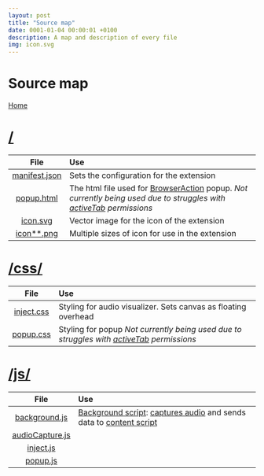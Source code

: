 ```yaml
---
layout: post
title: "Source map"
date: 0001-01-04 00:00:01 +0100
description: A map and description of every file
img: icon.svg
---
```

# Source map
[Home](/Chrome-Audio-Visualizer/)

# [/](#)
| File   | Use  |
| :---:  | :--- |
| [manifest.json](https://github.com/Douile/Chrome-Audio-Visualizer/blob/master/manifest.json) | Sets the configuration for the extension |
| [popup.html](https://github.com/Douile/Chrome-Audio-Visualizer/blob/master/popup.html) | The html file used for [BrowserAction](https://developer.chrome.com/extensions/browserAction) popup. *Not currently being used due to struggles with [activeTab](https://developer.chrome.com/extensions/activeTab) permissions*|
| [icon.svg](https://github.com/Douile/Chrome-Audio-Visualizer/blob/master/icon.svg) | Vector image for the icon of the extension |
| [icon**.png](https://github.com/Douile/Chrome-Audio-Visualizer/blob/master/icon128.png) | Multiple sizes of icon for use in the extension |

# [/css/](#css)
| File  | Use  |
| :---: | :--- |
| [inject.css](https://github.com/Douile/Chrome-Audio-Visualizer/blob/master/css/inject.css) | Styling for audio visualizer. Sets canvas as floating overhead |
| [popup.css](https://github.com/Douile/Chrome-Audio-Visualizer/blob/master/css/popup.css) | Styling for popup *Not currently being used due to struggles with [activeTab](https://developer.chrome.com/extensions/activeTab) permissions* |

# [/js/](#js)
| File  | Use  |
| :---: | :--- |
| [background.js](https://github.com/Douile/Chrome-Audio-Visualizer/blob/master/js/background.js) | [Background script](https://developer.chrome.com/extensions/background_pages): [captures audio](https://developer.chrome.com/extensions/tabCapture) and sends data to [content script](https://developer.chrome.com/extensions/content_scripts) |
| [audioCapture.js](https://github.com/Douile/Chrome-Audio-Visualizer/blob/master/js/audioCapture.js) | |
| [inject.js](https://github.com/Douile/Chrome-Audio-Visualizer/blob/master/js/inject.js) | |
| [popup.js](https://github.com/Douile/Chrome-Audio-Visualizer/blob/master/js/popup.js) | |
